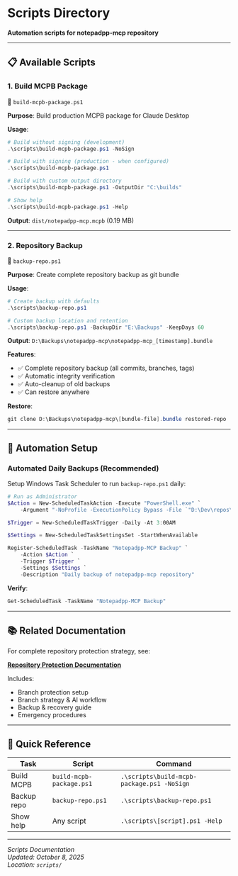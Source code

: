 # Scripts Directory

**Automation scripts for notepadpp-mcp repository**

---

## 📋 **Available Scripts**

### **1. Build MCPB Package**
📄 `build-mcpb-package.ps1`

**Purpose**: Build production MCPB package for Claude Desktop

**Usage**:
```powershell
# Build without signing (development)
.\scripts\build-mcpb-package.ps1 -NoSign

# Build with signing (production - when configured)
.\scripts\build-mcpb-package.ps1

# Build with custom output directory
.\scripts\build-mcpb-package.ps1 -OutputDir "C:\builds"

# Show help
.\scripts\build-mcpb-package.ps1 -Help
```

**Output**: `dist/notepadpp-mcp.mcpb` (0.19 MB)

---

### **2. Repository Backup**
📄 `backup-repo.ps1`

**Purpose**: Create complete repository backup as git bundle

**Usage**:
```powershell
# Create backup with defaults
.\scripts\backup-repo.ps1

# Custom backup location and retention
.\scripts\backup-repo.ps1 -BackupDir "E:\Backups" -KeepDays 60
```

**Output**: `D:\Backups\notepadpp-mcp\notepadpp-mcp_[timestamp].bundle`

**Features**:
- ✅ Complete repository backup (all commits, branches, tags)
- ✅ Automatic integrity verification
- ✅ Auto-cleanup of old backups
- ✅ Can restore anywhere

**Restore**:
```powershell
git clone D:\Backups\notepadpp-mcp\[bundle-file].bundle restored-repo
```

---

## 🔧 **Automation Setup**

### **Automated Daily Backups (Recommended)**

Setup Windows Task Scheduler to run `backup-repo.ps1` daily:

```powershell
# Run as Administrator
$Action = New-ScheduledTaskAction -Execute "PowerShell.exe" `
    -Argument "-NoProfile -ExecutionPolicy Bypass -File `"D:\Dev\repos\notepadpp-mcp\scripts\backup-repo.ps1`""

$Trigger = New-ScheduledTaskTrigger -Daily -At 3:00AM

$Settings = New-ScheduledTaskSettingsSet -StartWhenAvailable

Register-ScheduledTask -TaskName "Notepadpp-MCP Backup" `
    -Action $Action `
    -Trigger $Trigger `
    -Settings $Settings `
    -Description "Daily backup of notepadpp-mcp repository"
```

**Verify**:
```powershell
Get-ScheduledTask -TaskName "Notepadpp-MCP Backup"
```

---

## 📚 **Related Documentation**

For complete repository protection strategy, see:

**[Repository Protection Documentation](../docs/repository-protection/README.md)**

Includes:
- Branch protection setup
- Branch strategy & AI workflow
- Backup & recovery guide
- Emergency procedures

---

## 🎯 **Quick Reference**

| Task | Script | Command |
|------|--------|---------|
| Build MCPB | `build-mcpb-package.ps1` | `.\scripts\build-mcpb-package.ps1 -NoSign` |
| Backup repo | `backup-repo.ps1` | `.\scripts\backup-repo.ps1` |
| Show help | Any script | `.\scripts\[script].ps1 -Help` |

---

*Scripts Documentation*  
*Updated: October 8, 2025*  
*Location: `scripts/`*

